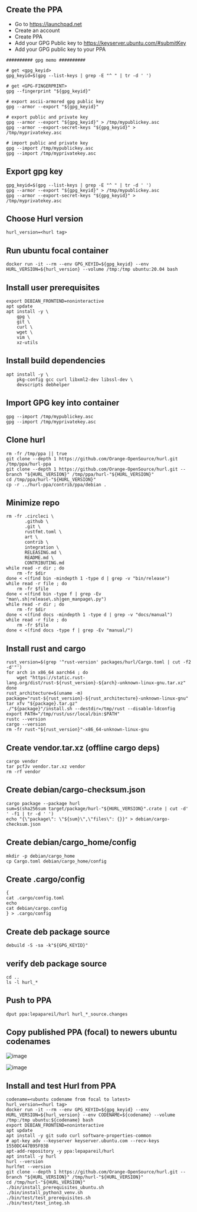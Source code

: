## Create the PPA

- Go to https://launchpad.net
- Create an account
- Create PPA
- Add your GPG Public key to https://keyserver.ubuntu.com/#submitKey
- Add your GPG public key to your PPA

```
########## gpg memo ##########

# get <gpg_keyid>
gpg_keyid=$(gpg --list-keys | grep -E "^ " | tr -d ' ')

# get <GPG-FINGERPRINT>
gpg --fingerprint "${gpg_keyid}"

# export ascii-armored gpg public key
gpg --armor --export "${gpg_keyid}"

# export public and private key
gpg --armor --export "${gpg_keyid}" > /tmp/mypublickey.asc
gpg --armor --export-secret-keys "${gpg_keyid}" > /tmp/myprivatekey.asc

# import public and private key
gpg --import /tmp/mypublickey.asc
gpg --import /tmp/myprivatekey.asc
```

## Export gpg key

```
gpg_keyid=$(gpg --list-keys | grep -E "^ " | tr -d ' ')
gpg --armor --export "${gpg_keyid}" > /tmp/mypublickey.asc
gpg --armor --export-secret-keys "${gpg_keyid}" > /tmp/myprivatekey.asc
```
## Choose Hurl version

```
hurl_version=<hurl tag>
```
## Run ubuntu focal container

```
docker run -it --rm --env GPG_KEYID=${gpg_keyid} --env HURL_VERSION=${hurl_version} --volume /tmp:/tmp ubuntu:20.04 bash
```

## Install user prerequisites

```
export DEBIAN_FRONTEND=noninteractive
apt update
apt install -y \
    gpg \
    git \
    curl \
    wget \
    vim \
    xz-utils
```

## Install build dependencies

```
apt install -y \
    pkg-config gcc curl libxml2-dev libssl-dev \
    devscripts debhelper
```

## Import GPG key into container

```
gpg --import /tmp/mypublickey.asc
gpg --import /tmp/myprivatekey.asc
```

## Clone hurl

```
rm -fr /tmp/ppa || true
git clone --depth 1 https://github.com/Orange-OpenSource/hurl.git /tmp/ppa/hurl-ppa
git clone --depth 1 https://github.com/Orange-OpenSource/hurl.git --branch "${HURL_VERSION}" /tmp/ppa/hurl-"${HURL_VERSION}"
cd /tmp/ppa/hurl-"${HURL_VERSION}"
cp -r ../hurl-ppa/contrib/ppa/debian .
```

## Minimize repo

```
rm -fr .circleci \
       .github \
       .git \
       rustfmt.toml \
       art \
       contrib \
       integration \
       RELEASING.md \
       README.md \
       CONTRIBUTING.md
while read -r dir ; do
    rm -fr $dir
done < <(find bin -mindepth 1 -type d | grep -v "bin/release")
while read -r file ; do
    rm -fr $file
done < <(find bin -type f | grep -Ev "man\.sh|release\.sh|gen_manpage\.py")
while read -r dir ; do
    rm -fr $dir
done < <(find docs -mindepth 1 -type d | grep -v "docs/manual")
while read -r file ; do
    rm -fr $file
done < <(find docs -type f | grep -Ev "manual/")
```

## Install rust and cargo

```
rust_version=$(grep '^rust-version' packages/hurl/Cargo.toml | cut -f2 -d'"')
for arch in x86_64 aarch64 ; do 
    wget "https://static.rust-lang.org/dist/rust-${rust_version}-${arch}-unknown-linux-gnu.tar.xz"
done
rust_architecture=$(uname -m)
package="rust-${rust_version}-${rust_architecture}-unknown-linux-gnu"
tar xfv "${package}.tar.gz"
./"${package}"/install.sh --destdir=/tmp/rust --disable-ldconfig
export PATH="/tmp/rust/usr/local/bin:$PATH"
rustc --version
cargo --version
rm -fr rust-"${rust_version}"-x86_64-unknown-linux-gnu
```

## Create vendor.tar.xz (offline cargo deps)

```
cargo vendor
tar pcfJv vendor.tar.xz vendor
rm -rf vendor
```

## Create debian/cargo-checksum.json

```
cargo package --package hurl
sum=$(sha256sum target/package/hurl-"${HURL_VERSION}".crate | cut -d' ' -f1 | tr -d ' ')
echo "{\"package\": \"${sum}\",\"files\": {}}" > debian/cargo-checksum.json
```

## Create debian/cargo_home/config

```
mkdir -p debian/cargo_home
cp Cargo.toml debian/cargo_home/config
```

## Create .cargo/config

```
{
cat .cargo/config.toml
echo
cat debian/cargo.config
} > .cargo/config
```

## Create deb package source

```
debuild -S -sa -k"${GPG_KEYID}"
```

## verify deb package source

```
cd ..
ls -l hurl_*
```

## Push to PPA

```
dput ppa:lepapareil/hurl hurl_*_source.changes
```

## Copy published PPA (focal) to newers ubuntu codenames

![image](https://github.com/user-attachments/assets/8e7d506a-d266-44eb-8d2f-48431defb890)

![image](https://github.com/user-attachments/assets/9304a5d9-1422-4320-915f-11b3cf3d1c27)

## Install and test Hurl from PPA

```shell
codename=<ubuntu codename from focal to latest>
hurl_version=<hurl tag>
docker run -it --rm --env GPG_KEYID=${gpg_keyid} --env HURL_VERSION=${hurl_version} --env CODENAME=${codename} --volume /tmp:/tmp ubuntu:${codename} bash
export DEBIAN_FRONTEND=noninteractive
apt update
apt install -y git sudo curl software-properties-common
# apt-key adv --keyserver keyserver.ubuntu.com --recv-keys 1550DC447B95F03B
apt-add-repository -y ppa:lepapareil/hurl
apt install -y hurl
hurl --version
hurlfmt --version
git clone --depth 1 https://github.com/Orange-OpenSource/hurl.git --branch "${HURL_VERSION}" /tmp/hurl-"${HURL_VERSION}"
cd /tmp/hurl-"${HURL_VERSION}"
./bin/install_prerequisites_ubuntu.sh
./bin/install_python3_venv.sh
./bin/test/test_prerequisites.sh
./bin/test/test_integ.sh
```
